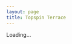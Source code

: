 ```yaml
---
layout: page
title: Topspin Terrace
---
```




<p id="cellData">Loading...</p>
<script>
    const sheetID = "1R46ZHMYsk0tB42ODh8bjfRLM3qXFh7M4kViAPlK3ODg"; // 
    const apiKey = "AIzaSyBUE3Pk5RYcKYGwN-9Fw4wAfNipvrYKmjQ"; // 
    const range = "Sheet2!A1"; // Cell A1
    function fetchSheetData() {
        //const url = `https://sheets.googleapis.com/v4/spreadsheets/${sheetID}/values/${range}`;
        const url = `https://sheets.googleapis.com/v4/spreadsheets/${sheetID}/values/${range}?key=${apiKey}`;
        try {
            let response = await fetch(url);
            let data = await response.json();
            print(data);
            if (data.values) {
                document.getElementById("cellData").innerText = 'Remaining balance: ' + data.values[0][0];
            } else {
                document.getElementById("cellData").innerText = "No Data Found";
            }
        } catch (error) {
            console.error("Error fetching data:", error);
            document.getElementById("cellData").innerText = "Error loading data";
        }
    }

    fetchSheetData();
</script>